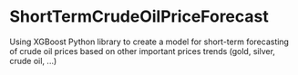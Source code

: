 # ShortTermCrudeOilPriceForecast
Using XGBoost Python library to create a model for short-term forecasting of crude oil prices based on other important prices trends (gold, silver, crude oil, ...)
